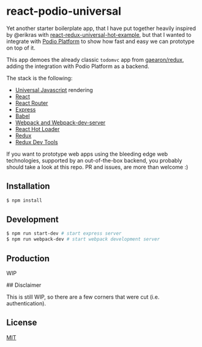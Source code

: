 # react-podio-universal

Yet another starter boilerplate app, that I have put together heavily inspired by @erikras with [react-redux-universal-hot-example](https://github.com/erikras/react-redux-universal-hot-example), but that I wanted to integrate with [Podio Platform](https://platform.podio.com) to show how fast and easy we can prototype on top of it.

This app demoes the already classic `todomvc` app from [gaearon/redux](https://github.com/gaearon/redux), adding the integration with Podio Platform as a backend.

The stack is the following:
  * [Universal Javascript](https://medium.com/@mjackson/universal-javascript-4761051b7ae9) rendering
  * [React](https://github.com/facebook/react)
  * [React Router](https://github.com/rackt/react-router)
  * [Express](http://expressjs.com/)
  * [Babel](http://babeljs.io/)
  * [Webpack and Webpack-dev-server](http://webpack.github.io/)
  * [React Hot Loader](https://github.com/gaearon/react-hot-loader)
  * [Redux](https://github.com/gaearon/redux)
  * [Redux Dev Tools](https://github.com/gaearon/redux-devtools)

If you want to prototype web apps using the bleeding edge web technologies, supported by an out-of-the-box backend, you probably should take a look at this repo. PR and issues, are more than welcome :)

## Installation

```sh
$ npm install
```

## Development

```sh
$ npm run start-dev # start express server
$ npm run webpack-dev # start webpack development server
```

## Production

WIP

## Disclaimer

This is still WIP, so there are a few corners that were cut (i.e. authentication).

## License

[MIT](https://github.com/albertfdp/react-podio-universal/blob/master/LICENSE)
